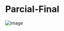 # Parcial-Final
![image](https://github.com/user-attachments/assets/3fb0f660-76e5-4282-a7f4-93666315b8d3)
